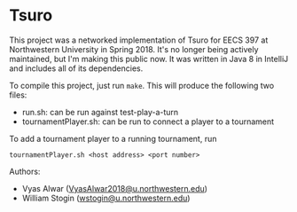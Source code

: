 # Tsuro

This project was a networked implementation of Tsuro for EECS 397 at Northwestern University in Spring 2018. It's no longer being actively maintained, but I'm making this public now. It was written in Java 8 in IntelliJ and includes all of its dependencies.

To compile this project, just run ```make```.
This will produce the following two files:

- run.sh: can be run against test-play-a-turn
- tournamentPlayer.sh: can be run to connect a player to a tournament

To add a tournament player to a running tournament, run
```
tournamentPlayer.sh <host address> <port number>
```

Authors:

  - Vyas Alwar (VyasAlwar2018@u.northwestern.edu)
  - William Stogin (wstogin@u.northwestern.edu)
